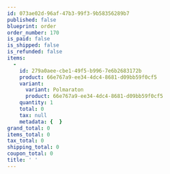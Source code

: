 ```yaml
---
id: 073ae02d-96af-47b3-99f3-9b58356289b7
published: false
blueprint: order
order_number: 170
is_paid: false
is_shipped: false
is_refunded: false
items:
  -
    id: 279a0aee-cbe1-49f5-b996-7e6b2683172b
    product: 66e767a9-ee34-4dc4-8681-d09bb59f0cf5
    variant:
      variant: Polmaraton
      product: 66e767a9-ee34-4dc4-8681-d09bb59f0cf5
    quantity: 1
    total: 0
    tax: null
    metadata: {  }
grand_total: 0
items_total: 0
tax_total: 0
shipping_total: 0
coupon_total: 0
title: ' '
---
```

